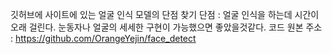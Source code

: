 깃허브에 사이트에 있는 얼굴 인식 모델의 단점 찾기 
단점 : 얼굴 인식을 하는데 시간이 오래 걸린다. 눈동자나 얼굴의 세세한 구현이 가능했으면 좋았을것같다.
코드 원본 주소 : https://github.com/OrangeYejin/face_detect
